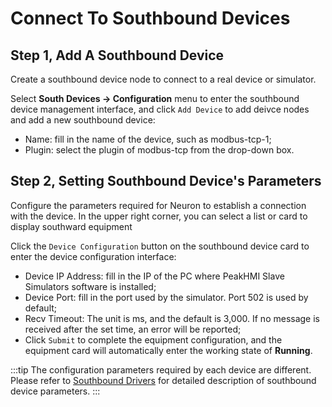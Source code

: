 # Connect To Southbound Devices

## Step 1, Add A Southbound Device

Create a southbound device node to connect to a real device or simulator.

Select **South Devices -> Configuration** menu to enter the southbound device management interface, and click `Add Device` to add deivce nodes and add a new southbound device:

* Name: fill in the name of the device, such as modbus-tcp-1;
* Plugin: select the plugin of modbus-tcp from the drop-down box.

## Step 2, Setting Southbound Device's Parameters

Configure the parameters required for Neuron to establish a connection with the device. In the upper right corner, you can select a list or card to display southward equipment

Click the `Device Configuration` button on the southbound device card to enter the device configuration interface:

* Device IP Address: fill in the IP of the PC where PeakHMI Slave Simulators software is installed;
* Device Port: fill in the port used by the simulator. Port 502 is used by default;
* Recv Timeout: The unit is ms, and the default is 3,000. If no message is received after the set time, an error will be reported;
* Click `Submit` to complete the equipment configuration, and the equipment card will automatically enter the working state of **Running**.

:::tip
The configuration parameters required by each device are different. Please refer to [Southbound Drivers](../south-devices/modbus-tcp/modbus-tcp.md) for detailed description of southbound device parameters.
:::